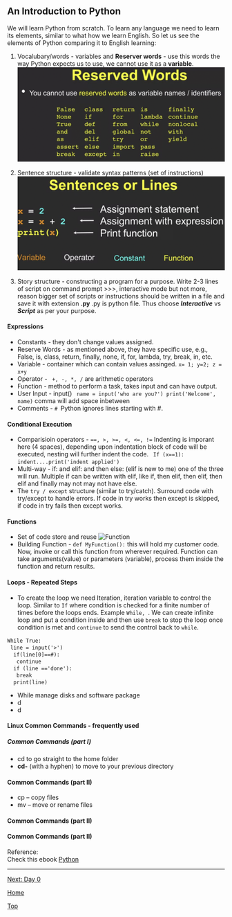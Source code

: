 ## An Introduction to Python

We will learn Python from scratch. To learn any language we need to learn its elements, similar to what how we learn English. So let us see the elements of Python comparing it to English learning:
1. Vocalubary/words - variables and **Reserver words** - use this words the way Python expects us to use, we cannot use it as a **variable**. 
![Reserver Words](images/Python-ReserveWords.png)

2. Sentence structure - validate syntax patterns (set of instructions)
![Syntax](images/Python-SyntaxPattern.png)

3. Story structure - constructing a program for a purpose. Write 2-3 lines of script on command prompt >>>, interactive mode but not more, reason bigger set of scripts or instructions should be written in a file and save it with extension **.py** .py is python file. Thus choose ***Interactive*** vs ***Script*** as per your purpose. 

#### Expressions
- Constants - they don't change values assigned. 
- Reserve Words - as mentioned above, they have specific use, e.g., False, is, class, return, finally, none, if, for, lambda, try, break, in, etc.
- Variable - container which can contain values assinged. ```x= 1; y=2; z = x+y``` 
- Operator - ``` +, -, *, /``` are arithmetic operators
- Function - method to perform a task, takes input and can have output. 
- User Input - input() ``` name = input('who are you?')
print('Welcome', name)``` comma will add space inbetween
- Comments - ```# ```Python ignores lines starting with #.

#### Conditional Execution
- Comparisioin operators - ``` ==, >, >=, <, <=, != ``` Indenting is imporant here (4 spaces), depending upon indentation block of code will be executed, nesting will further indent the code. 
``` If (x==1):```  
```indent....print('indent applied')```
- Multi-way - if: and elif: and then else: (elif is new to me) one of the three will run. Multiple if can be written with elif, like if, then elif, then elif, then elif and finally may not may not have else. 
- The ``` try / except ``` structure (similar to try/catch). Surround code with try/except to handle errors. If code in try works then except is skipped, if code in try fails then except works. 
#### Functions
- Set of code store and reuse
![Function](images/Python-Function.png)
- Building Function - ```def MyFunction():``` this will hold my customer code. Now, invoke or call this function from wherever required. Function can take arguments(value) or parameters (variable), process them inside the function and return results. 
#### Loops - Repeated Steps    
- To create the loop we need Iteration, iteration variable to control the loop. Similar to ```If``` where condition is checked for a finite number of times before the loops ends. Example ```While, ```. We can create infinite loop and put a condition inside and then use ```break``` to stop the loop once condition is met and ```continue``` to send the control back to ```while```.
``` 
While True:
 line = input('>')
  if(line[0]==#):
   continue
  if (line =='done'):
   break
  print(line)
  ```


- While manage disks and software package
- d
- d





#### Linux Common Commands - frequently used
##### Common Commands (part I)  
- cd to go straight to the home folder
- **cd-** (with a hyphen) to move to your previous directory
#### Common Commands (part II)
- cp – copy files
- mv – move or rename files

#### Common Commands (part II)

#### Common Commands (part II)

Reference:    
Check this ebook [Python](https://books.trinket.io/pfe/index.html)


---

[Next: Day 0](00-day00.md)

[Home](../index.md)

[Top](03-PythonIntro.md)



